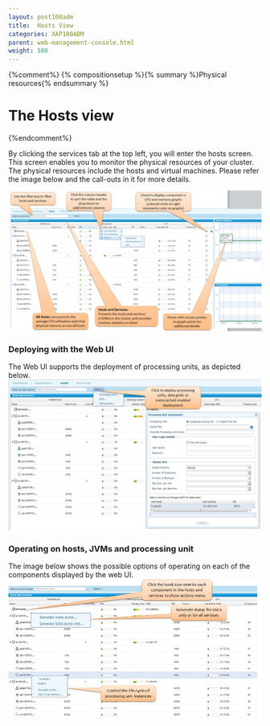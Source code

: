 ```yaml
---
layout: post100adm
title:  Hosts View
categories: XAP100ADM
parent: web-management-console.html
weight: 500
---
```


{%comment%}
{% compositionsetup %}{% summary %}Physical resources{% endsummary %}

# The Hosts view
{%endcomment%}

By clicking the services tab at the top left, you will enter the hosts screen. This screen enables you to monitor the physical resources of your cluster. The physical resources include the hosts and virtual machines. Please refer the image below and the call-outs in it for more details.

![hosts1.jpg](/attachment_files/hosts1.jpg)

### Deploying with the Web UI

The Web UI supports the deployment of processing units, as depicted below.
![hosts_deployment.jpg](/attachment_files/hosts_deployment.jpg)

### Operating on hosts, JVMs and processing unit

The image below shows the possible options of operating on each of the components displayed by the web UI.
![hosts_actions.jpg](/attachment_files/hosts_actions.jpg)
